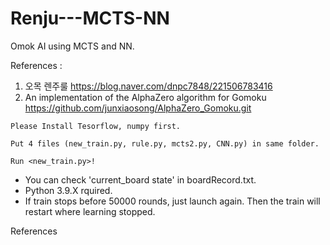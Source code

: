 # Renju---MCTS-NN
Omok AI using MCTS and NN.

References : 
  1. 오목 렌주룰 https://blog.naver.com/dnpc7848/221506783416
  2. An implementation of the AlphaZero algorithm for Gomoku https://github.com/junxiaosong/AlphaZero_Gomoku.git


    Please Install Tesorflow, numpy first.

    Put 4 files (new_train.py, rule.py, mcts2.py, CNN.py) in same folder.

    Run <new_train.py>!
    

* You can check 'current_board state' in boardRecord.txt.
* Python 3.9.X rquired.
* If train stops before 50000 rounds, just launch again. Then the train will restart where learning stopped.

References
